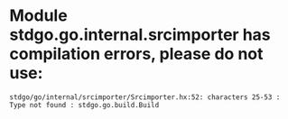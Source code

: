 # Module stdgo.go.internal.srcimporter has compilation errors, please do not use:
```
stdgo/go/internal/srcimporter/Srcimporter.hx:52: characters 25-53 : Type not found : stdgo.go.build.Build

```


